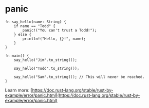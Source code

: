 # panic

```rust,editable
fn say_hello(name: String) {
	if name == "Todd" {
		panic!("You can't trust a Todd!");
	} else {
		println!("Hello, {}!", name);
	}
}

fn main() {
	say_hello("Jim".to_string());
	
	say_hello("Todd".to_string());

	say_hello("Sam".to_string()); // This will never be reached.
}
```

Learn more: [https://doc.rust-lang.org/stable/rust-by-example/error/panic.html](https://doc.rust-lang.org/stable/rust-by-example/error/panic.html)

